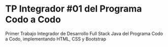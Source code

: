 # TP Integrador #01 del Programa Codo a Codo
Primer Trabajo Integrador de Desarrollo Full Stack Java del Programa Codo a Codo, implementando HTML, CSS y Bootstrap
